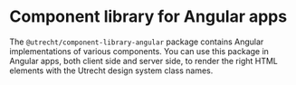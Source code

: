 <!-- @license CC0-1.0 -->

# Component library for Angular apps

The `@utrecht/component-library-angular` package contains Angular implementations of various components. You can use this package in Angular apps, both client side and server side, to render the right HTML elements with the Utrecht design system class names.
